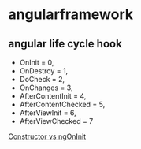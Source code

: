 # angularframework
## angular life cycle hook
  - OnInit = 0,
  - OnDestroy = 1,
  - DoCheck = 2,
  - OnChanges = 3,
  - AfterContentInit = 4,
  - AfterContentChecked = 5,
  - AfterViewInit = 6,
  - AfterViewChecked = 7
  
  [Constructor vs ngOnInit](https://www.youtube.com/watch?v=aZLMLPGt9NM&ab_channel=codebits)

